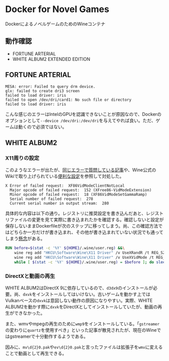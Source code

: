 # Docker for Novel Games

DockerによるノベルゲームのためのWineコンテナ

## 動作確認

- FORTUNE ARTERIAL
- WHITE ALBUM2 EXTENDED EDITION

## FORTUNE ARTERIAL

```
MESA: error: Failed to query drm device.
glx: failed to create dri3 screen
failed to load driver: iris
failed to open /dev/dri/card1: No such file or directory
failed to load driver: iris
```

こんな感じのエラーはIntelのGPUを認識できないことが原因なので、Dockerのオプションとして`--device /dev/dri:/dev/dri`を与えてやれば良い。ただ、ゲームは動くので必須ではない。

## WHITE ALBUM2

### X11周りの設定

このようなエラーが出たが、[同じエラーで質問している記事](https://forum.winehq.org/viewtopic.php?t=31336)や、Wine公式のWikiで取り上げられている[便利な設定](https://gitlab.winehq.org/wine/wine/-/wikis/Useful-Registry-Keys)を参照して対処した。

```
X Error of failed request:  XF86VidModeClientNotLocal
  Major opcode of failed request:  152 (XFree86-VidModeExtension)
  Minor opcode of failed request:  18 (XF86VidModeSetGammaRamp)
  Serial number of failed request:  278
  Current serial number in output stream:  280
```

具体的な内容は以下の通り。レジストリに推奨設定を書き込んだあと、レジストリファイルの変更を見て実際に書き込まれたかを確認する。確認しないと設定が保存しないままDockerfileが次のステップに移ってしまう。尚、この確認方法ではどちらか一方だけが書き込まれ、その他が書き込まれていない状況でも通ってしまう[懸念](https://serverfault.com/questions/1082578/wine-in-docker-reg-add-only-keeps-effects-temporarily)がある。

```Dockerfile
RUN before=$(stat -c '%Y' ${HOME}/.wine/user.reg) &&\
    wine reg add "HKCU\Software\Wine\X11 Driver" /v UseXRandR /t REG_SZ /d N /f && \
    wine reg add "HKCU\Software\Wine\X11 Driver" /v UseXVidMode /t REG_SZ /d N /f && \
    while [ $(stat -c '%Y' ${HOME}/.wine/user.reg) = $before ]; do sleep 1; done
```

### DirectXと動画の再生

WHITE ALBUM2はDirectX 9に依存しているので、`d3dx9`のインストールが必要。尚、`dxvk`をインストールしてはいけない。古いゲームを動かす上ではVulkanベースの`dxvk`は意図しない動作の原因になりやすい。実際、WHITE ALBUM2を動かす際に`dxvk`をDirectXとしてインストールしていたが、動画の再生ができなかった。

また、wmvやmpegの再生のために`wmp9`をインストールしている。「`gstreamer`の変わりに`quartz`を使用すべき」といった記事が散見されたが、現在のWineではgstreamerで十分動作するようである。

因みに、`mv\d{2}0.pak`や`ev\d{2}0.pak`と言ったファイルは拡張子を`wmv`に変えることで動画として再生できる。
